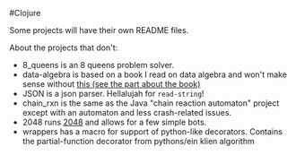 #Clojure

Some projects will have their own README files.

About the projects that don't:
* 8_queens is an 8 queens problem solver.
* data-algebra is based on a book I read on data algebra and won't make sense without [this (see the part about the book)](http://www.algebraixdata.com/)
* JSON is a json parser. Hellalujah for `read-string`!
* chain_rxn is the same as the Java "chain reaction automaton" project except with an automaton and less crash-related issues.
* 2048 runs [2048](https://gabrielecirulli.github.io/2048/) and allows for a few simple bots.
* wrappers has a macro for support of python-like decorators. Contains the partial-function decorator from pythons/ein klien algorithm
